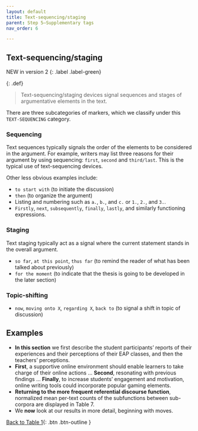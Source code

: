 ```yaml
---
layout: default
title: Text-sequencing/staging
parent: Step 5–Supplementary tags
nav_order: 6

---
```


## Text-sequencing/staging

NEW in version 2
{: .label .label-green}

{: .def}
> Text-sequencing/staging devices signal sequences and stages of argumentative elements in the text. 

There are three subcategories of markers, which we classify under this `TEXT-SEQUENCING` category.

### Sequencing

Text sequences typically signals the order of the elements to be considered in the argument. 
For example, writers may list three reasons for their argument by using sequencing: `first`, `second` and `third/last`. This is the typical use of text-sequencing devices.

Other less obvious examples include:

- `to start with` (to initiate the discussion)
- `then` (to organize the argument) 
- Listing and numbering such as `a.`, `b.`, and `c.` or `1.`, `2.`, and `3.`.
- `Firstly`, `next`, `subsequently`, `finally`, `lastly`, and similarly functioning expressions.


### Staging

Text staging typically act as a signal where the current statement stands in the overall argument.

- `so far`, `at this point`, `thus far` (to remind the reader of what has been talked about previously)
- `for the moment` (to indicate that the thesis is going to be developed in the later section)


### Topic-shifting

- `now`, `moving onto X`, `regarding X`, `back to` (to signal a shift in topic of discussion)


## Examples

- **In this section** we first describe the student participants’ reports of their experiences and their perceptions of their EAP classes, and then the teachers’ perceptions.
- **First**, a supportive online environment should enable learners to take charge of their online actions ... **Second**, resonating with previous findings ... **Finally**, to increase students’ engagement and motivation, online writing tools could incorporate popular gaming elements.
- **Returning to the more frequent referential discourse function**, normalized mean per-text counts of the subfunctions between sub-corpora are displayed in Table 7.
- We **now** look at our results in more detail, beginning with moves.



[Back to Table 1](index.md#table-1-categories-of-engagement-moves){: .btn .btn-outline }